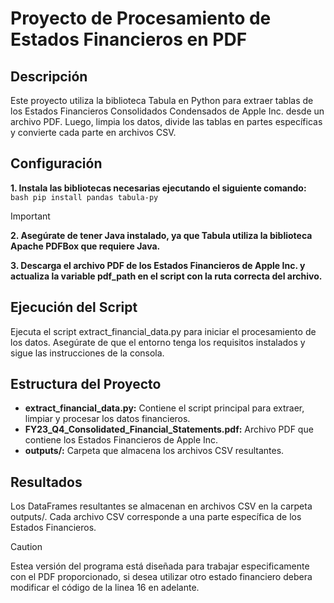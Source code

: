 # Proyecto de Procesamiento de Estados Financieros en PDF

## Descripción
Este proyecto utiliza la biblioteca Tabula en Python para extraer tablas de los Estados Financieros Consolidados Condensados de Apple Inc. desde un archivo PDF. Luego, limpia los datos, divide las tablas en partes específicas y convierte cada parte en archivos CSV.

## Configuración
**1. Instala las bibliotecas necesarias ejecutando el siguiente comando:**
    ```bash
     pip install pandas tabula-py
    ```

> [!IMPORTANT]
>**2. Asegúrate de tener Java instalado, ya que Tabula utiliza la biblioteca Apache PDFBox que requiere Java.**

**3. Descarga el archivo PDF de los Estados Financieros de Apple Inc. y actualiza la variable pdf_path en el script con la ruta correcta del archivo.**

## Ejecución del Script
Ejecuta el script extract_financial_data.py para iniciar el procesamiento de los datos. Asegúrate de que el entorno tenga los requisitos instalados y sigue las instrucciones de la consola.

## Estructura del Proyecto
+ **extract_financial_data.py:** Contiene el script principal para extraer, limpiar y procesar los datos financieros.
+ **FY23_Q4_Consolidated_Financial_Statements.pdf:** Archivo PDF que contiene los Estados Financieros de Apple Inc.
+ **outputs/:** Carpeta que almacena los archivos CSV resultantes.

## Resultados
Los DataFrames resultantes se almacenan en archivos CSV en la carpeta outputs/. Cada archivo CSV corresponde a una parte específica de los Estados Financieros.

> [!CAUTION]
> Estea versión del programa está diseñada para trabajar especificamente con el PDF proporcionado, si desea utilizar otro estado financiero debera modificar el código de la linea 16 en adelante.
